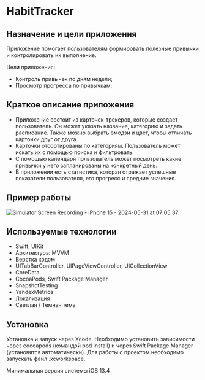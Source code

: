 # HabitTracker
## Назначение и цели приложения ##

Приложение помогает пользователям формировать полезные привычки и контролировать их выполнение.

Цели приложения:

- Контроль привычек по дням недели;
- Просмотр прогресса по привычкам;

## Краткое описание приложения ##

- Приложение состоит из карточек-трекеров, которые создает пользователь. Он может указать название, категорию и задать расписание. Также можно выбрать эмодзи и цвет, чтобы отличать карточки друг от друга.
- Карточки отсортированы по категориям. Пользователь может искать их с помощью поиска и фильтровать.
- С помощью календаря пользователь может посмотреть какие привычки у него запланированы на конкретный день.
- В приложении есть статистика, которая отражает успешные показатели пользователя, его прогресс и средние значения.

## Пример работы ##

![Simulator Screen Recording - iPhone 15 - 2024-05-31 at 07 05 37](https://github.com/4eKeP/HabitTracker/assets/76837873/78733ebd-5604-4bd5-9376-8fa3be6f45c6)

## Используемые технологии ##
- Swift, UIKit
- Архитектура: MVVM
- Верстка кодом
- UITabBarController, UIPageViewController, UICollectionView
- CoreData
- CocoaPods, Swift Package Manager
- SnapshotTesting
- YandexMetrica
- Локализация
- Светлая / Темная тема

## Установка
Установка и запуск через Xcode. Необходимо установить зависимости через cocoapods (командой pod install) и через Swift Package Manager (установятся автоматически). Для работы с проектом необходимо запускать файл .xcworkspace.

Минимальная версия системы iOS 13.4
